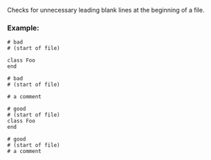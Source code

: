Checks for unnecessary leading blank lines at the beginning
of a file.

### Example:

    # bad
    # (start of file)

    class Foo
    end

    # bad
    # (start of file)

    # a comment

    # good
    # (start of file)
    class Foo
    end

    # good
    # (start of file)
    # a comment